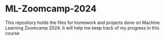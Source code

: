# ML-Zoomcamp-2024

This repository holds the files for homework and projects done on Machine Learning Zoomcamp 2024.
It will help me keep track of my progress in this course
